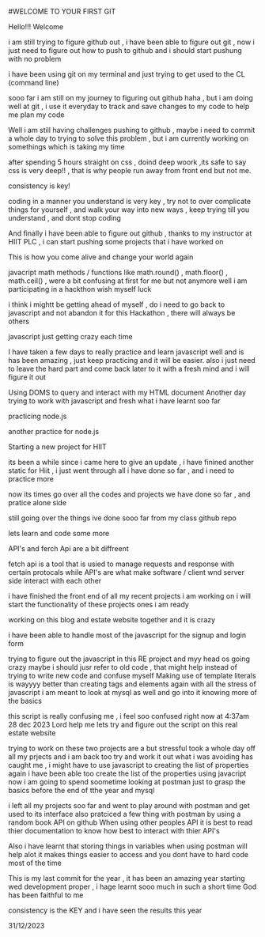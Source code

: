 #WELCOME TO YOUR FIRST GIT

Hello!!!
Welcome

i am still trying to figure github out , i have been able to figure out git , now i just need to figure out how to push to github and i should start pushung with no problem 

i have been using git on my terminal and just trying to get used to the CL (command line)

sooo far i am still on my journey to figuring out github haha , but i am doing well at git , i use it everyday to track and save changes to my code to help me plan my code

Well i am still having challenges pushing to github , maybe i need to commit a whole day to trying to solve this problem , but i am currently working on somethings which is taking my time 

after spending 5 hours straight on css , doind deep woork ,its safe to say css is very deep!! , that is why people run away from front end but not me.

consistency is key!

coding in a manner you understand is very key , try not to over complicate things for yourself , and walk your way into new ways , keep trying till you understand , and dont stop coding 

And finally i have been able to figure out github , thanks to my instructor at HIIT PLC , i can start pushing some projects that i have worked on 

This is how you come alive and change your world
again 

javacript math methods / functions like math.round() , math.floor() , math.ceil() , were a bit confusing at first for me but not anymore 
well i am participating in a hackthon wish myself luck 

i think i mightt be getting ahead of myself , do i need to go back to javascript and not abandon it for this Hackathon , there will always be others 

javascript just getting crazy each time

I have taken a few days to really practice and learn javascript well and is has been amazing , just keep practicing and it will be easier.  also i just need to leave the hard part and come back later to it with a fresh mind and i will figure it out 

Using DOMS to query and interact with my HTML document
Another day trying to work with javascript and fresh what i have learnt soo far

practicing node.js

another practice for node.js

Starting a new project for HIIT

its been a while since i came here to give an update , i have finined another static for Hiit , i just went through all i have done so far , and i need to practice more

now its times go over all the codes and projects we have done so far , and pratice alone side 

still going over the things ive done sooo far from my class github repo

lets learn and code some more 


API's and ferch Api are a bit diffreent

fetch api is a tool that is usied to manage requests and response
with certain protocals 
while API's are what make software / client wnd server side interact with each other 

i have finished the front end of all my recent projects i am working on
i will start the functionality of these projects ones i am ready

working on this blog and estate website together and it is crazy 

i have been able to handle most of the javascript for the signup and login form 

trying to figure out the javascript in this RE project and myy head os going crazy 
maybe i should jusr refer to old code , that might help instead of trying to write new code and confuse myself 
Making use of template literals is wayyyy better than creating tags and elements again with all the stress of javascript 
i am meant to look at mysql as well and go into it knowing more of the basics 

this script is really confusing me , i feel soo confused right now at 4:37am 28 dec 2023 Lord help me
lets try and figure out the script on this real estate website

trying to work on these two projects are a but stressful 
took a whole day off all my prjects and i am back too try and work it out 
what i was avoiding has caught me , i might have to use javascript to creating the list of properties again 
i have been able too create the list of the properties using javacript 
now i am going to spend soometime looking at postman just to grasp the basics before the end of tthe year 
and mysql

i left all my projects soo far and went to play around with postman and get used to its interface
also pratciced a few thing with postman by using a random book API on github 
When using other peoples API it is best to read thier documentation to know how best to interact with thier API's

Also i have learnt that storing things in variables when using postman will help alot
it makes things easier to access and you dont have to hard code most of the time

This is my last commit for the year , it has been an amazing year starting
wed development proper , i hage learnt sooo much in such a short time 
God has been faithful to me

consistency is the KEY and i have seen the results this year 

31/12/2023

